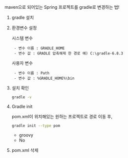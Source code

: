 maven으로 되어있는 Spring 프로젝트를 gradle로 변경하는 법!

1. gradle 설치
2. 환경변수 설정

    시스템 변수

        - 변수 이름 : GRADLE_HOME
        - 변수 값 : GRADLE 압축해제 한 경로 예) C:\gradle-6.8.3
        
    사용자 변수

        - 변수 이름 : Path
        - 변수 값 : %GRADLE_HOME%\bin

    
3. 설치 확인
    
    ```bash
    gradle -v
    ```
    
4. Gradle init
    
    pom.xml이 위치해있는 원하는 프로젝트로 경로 이동 후, 
    
    ```bash
    gradle init --type pom
    ```
    
    - groovy
    - No
5. pom.xml 삭제
